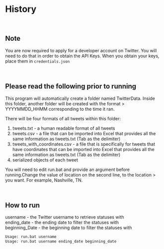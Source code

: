 # History

<br/>

## Note
You are now required to apply for a developer account on Twitter. You will need to do that in order to obtain the API Keys.
When you obtain your keys, place them in ```credentials.json```

<br/>

## Please read the following prior to running
This program will automatically create a folder named TwitterData. Inside this folder, another folder will be created with the format > YYYYMMDD_HHMM corresponding to the time it ran.

There will be four formats of all tweets within this folder:
1. tweets.txt - a human readable format of all tweets
2. tweets.csv - a file that can be imported into Excel that provides all the same information as tweets.txt (Tab as the delimiter)
3. tweets_with_coordinates.csv - a file that is specifically for tweets that have coordinates that can be imported into Excel that provides all the same information as tweets.txt (Tab as the delimiter)
4. serialized objects of each tweet

You will need to edit run.bat and provide an argument before running.Change the value of location on the second line, to the location > you want. For example, Nashville, TN.

<br/>

## How to run
username - the Twitter username to retrieve statuses with <br/>
ending_date - the ending date to filter the statuses with <br/>
beginning_Date - the beginning date to filter the statuses with
```bash
Usage: run.bat username
Usage: run.bat username ending_date beginning_date
```
